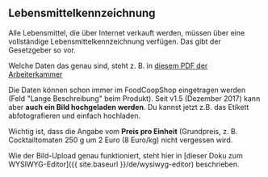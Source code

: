 ## Lebensmittelkennzeichnung

Alle Lebensmittel, die über Internet verkauft werden, müssen über eine vollständige Lebensmittelkennzeichnung verfügen. Das gibt der Gesetzgeber so vor.

Welche Daten das genau sind, steht z. B. in [diesem PDF der Arbeiterkammer](https://media.arbeiterkammer.at/wien/PDF/Publikationen/Lebensmittelkennzeichnung_2017.pdf)

Die Daten können schon immer im FoodCoopShop eingetragen werden (Feld "Lange Beschreibung" beim Produkt). Seit v1.5 (Dezember 2017) kann aber **auch ein Bild hochgeladen werden**. Du kannst jetzt z.B. das Etikett abfotografieren und einfach hochladen.

Wichtig ist, dass die Angabe vom **Preis pro Einheit** (Grundpreis, z. B. Cocktailtomaten 250 g um 2 Euro (8 Euro/kg) nicht vergessen wird.

Wie der Bild-Upload genau funktioniert, steht hier in [dieser Doku zum WYSIWYG-Editor]({{ site.baseurl }}/de/wysiwyg-editor) beschrieben.

